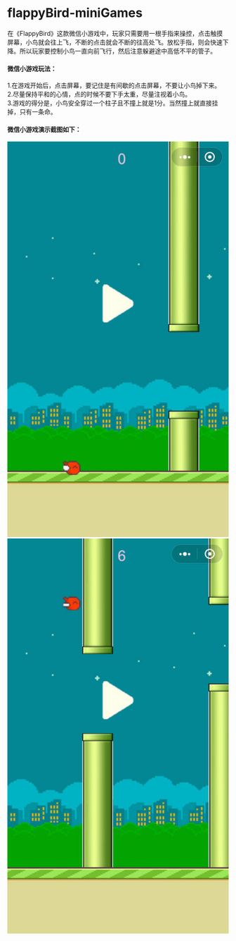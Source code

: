 # flappyBird-miniGames

在《FlappyBird》这款微信小游戏中，玩家只需要用一根手指来操控，点击触摸屏幕，小鸟就会往上飞，不断的点击就会不断的往高处飞。放松手指，则会快速下降。所以玩家要控制小鸟一直向前飞行，然后注意躲避途中高低不平的管子。 

#### 微信小游戏玩法：

1.在游戏开始后，点击屏幕，要记住是有间歇的点击屏幕，不要让小鸟掉下来。<br/>
2.尽量保持平和的心情，点的时候不要下手太重，尽量注视着小鸟。<br/>
3.游戏的得分是，小鸟安全穿过一个柱子且不撞上就是1分。当然撞上就直接挂掉，只有一条命。<br/>

#### 微信小游戏演示截图如下：

![image](https://github.com/snowyG0924/flappyBird-miniGames/blob/master/demoPicture/01.jpg)
![image](https://github.com/snowyG0924/flappyBird-miniGames/blob/master/demoPicture/02.jpg)
